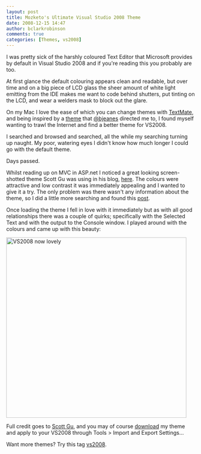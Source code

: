 ```yaml
---
layout: post
title: Mozketo's Ultimate Visual Studio 2008 Theme
date: 2008-12-15 14:47
author: bclarkrobinson
comments: true
categories: [Themes, vs2008]
---
```

I was pretty sick of the harshly coloured Text Editor that Microsoft provides by default in Visual Studio 2008 and if you're reading this you probably are too.

At first glance the default colouring appears clean and readable, but over time and on a big piece of LCD glass the sheer amount of white light emitting from the IDE makes me want to code behind shutters, put tinting on the LCD, and wear a welders mask to block out the glare.

On my Mac I love the ease of which you can change themes with <a href="http://macromates.com" target="_blank">TextMate</a>, and being inspired by a <a href="http://railscasts.com/about">theme</a> that <a href="http://twitter.com/bjeanes/status/1025826279" target="_blank">@bjeanes</a> directed me to, I found myself wanting to trawl the Internet and find a better theme for VS2008.

I searched and browsed and searched, all the while my searching turning up naught. My poor, watering eyes I didn't know how much longer I could go with the default theme.

Days passed.

Whilst reading up on MVC in ASP.net I noticed a great looking screen-shotted theme Scott Gu was using in his blog, <a href="http://weblogs.asp.net/scottgu/archive/2008/10/16/asp-net-mvc-beta-released.aspx" target="_blank">here</a>. The colours were attractive and low contrast it was immediately appealing and I wanted to give it a try. The only problem was there wasn't any information about the theme, so I did a little more searching and found this <a href="http://weblogs.asp.net/scottgu/archive/2008/04/02/unit-testing-with-silverlight.aspx#6065439" target="_blank">post</a>.

Once loading the theme I fell in love with it immediately but as with all good relationships there was a couple of quirks; specifically with the Selected Text and with the output to the Console window. I played around with the colours and came up with this beauty:

<img src="http://mozketo.com/wp-content/uploads/2008/12/vs2008_dec_08.png" alt="VS2008 now lovely" width="480" />

Full credit goes to <a href="http://weblogs.asp.net/Scottgu/" target="_blank">Scott Gu</a>, and you may of course <a href="http://mozketo.com/wp-content/uploads/2008/12/mozketo_1.0.zip">download</a> my theme and apply to your VS2008 through Tools &gt; Import and Export Settings...

Want more themes? Try this tag <a href="http://mozketo.com/tag/vs2008/">vs2008</a>.
